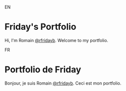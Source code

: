 EN
# Friday's Portfolio
Hi, I'm Romain [@rfridayb](https://github.com/rfridayb).
Welcome to my portfolio.

FR
# Portfolio de Friday
Bonjour, je suis Romain [@rfridayb](https://github.com/rfridayb).
Ceci est mon portfolio.
